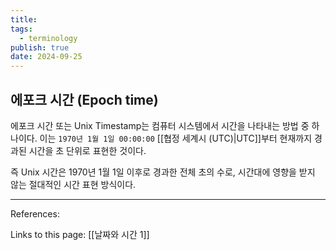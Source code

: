 ```yaml
---
title:
tags:
  - terminology
publish: true
date: 2024-09-25
---
```


## 에포크 시간 (Epoch time)

에포크 시간 또는 Unix Timestamp는 컴퓨터 시스템에서 시간을 나타내는 방법 중 하나이다. 이는 `1970년 1월 1일 00:00:00` [[협정 세계시 (UTC)|UTC]]부터 현재까지 경과된 시간을 초 단위로 표현한 것이다.

즉 Unix 시간은 1970년 1월 1일 이후로 경과한 전체 초의 수로, 시간대에 영향을 받지 않는 절대적인 시간 표현 방식이다.

---

References:

Links to this page: [[날짜와 시간 1]]

